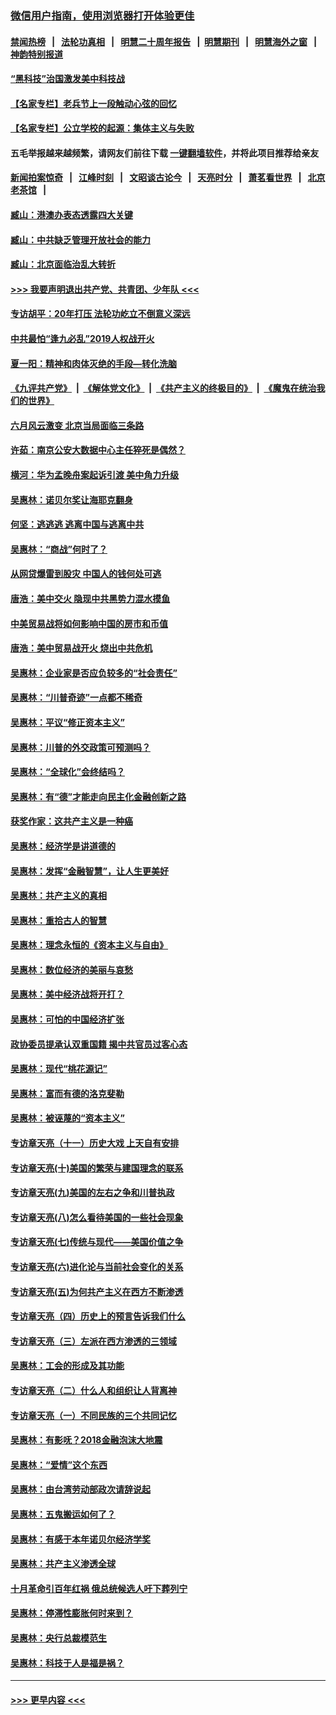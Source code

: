 ### [微信用户指南，使用浏览器打开体验更佳](https://github.com/gfw-breaker/banned-news1/blob/master/indexes/wechat-guide.md?t=0)
#### [禁闻热榜](热点新闻.md?t=0)  &nbsp;&nbsp;|&nbsp;&nbsp; [法轮功真相](https://github.com/gfw-breaker/truth/blob/master/README.md?t=0) &nbsp;&nbsp;|&nbsp;&nbsp; [明慧二十周年报告](https://github.com/gfw-breaker/mh-reports/blob/master/README.md?t=0) &nbsp;&nbsp;|&nbsp;&nbsp;[明慧期刊](https://github.com/gfw-breaker/mh-qikan) &nbsp;&nbsp;|&nbsp;&nbsp; [明慧海外之窗](https://github.com/gfw-breaker/mh-news/blob/master/README.md?t=0) &nbsp;&nbsp;|&nbsp;&nbsp; [神韵特别报道](https://github.com/gfw-breaker/mh-news/blob/master/shenyun.md?t=0)
#### [“黑科技”治国激发美中科技战](../pages/nsc423/n11638056.md?t=02081655) 
#### [【名家专栏】老兵节上一段触动心弦的回忆](../pages/nsc423/n11646016.md?t=02081655) 
#### [【名家专栏】公立学校的起源：集体主义与失败](../pages/nsc423/n11601833.md?t=02081655) 
#### 五毛举报越来越频繁，请网友们前往下载 [一键翻墙软件](https://github.com/gfw-breaker/ssr-accounts)，并将此项目推荐给亲友
#### [新闻拍案惊奇](https://github.com/gfw-breaker/banned-news1/blob/master/pages/link4.md) &nbsp;&nbsp;|&nbsp;&nbsp; [江峰时刻](https://github.com/gfw-breaker/banned-news1/blob/master/pages/link4.md) &nbsp;&nbsp;|&nbsp;&nbsp; [文昭谈古论今](https://github.com/gfw-breaker/banned-news1/blob/master/pages/link4.md) &nbsp;&nbsp;|&nbsp;&nbsp; [天亮时分](https://github.com/gfw-breaker/banned-news1/blob/master/pages/link4.md) &nbsp;&nbsp;|&nbsp;&nbsp; [萧茗看世界](https://github.com/gfw-breaker/banned-news1/blob/master/pages/link4.md) &nbsp;&nbsp;|&nbsp;&nbsp; [北京老茶馆](https://github.com/gfw-breaker/banned-news1/blob/master/pages/link4.md) &nbsp;&nbsp;|&nbsp;&nbsp; 
#### [臧山：港澳办表态透露四大关键](../pages/nsc423/n11421628.md?t=02081655) 
#### [臧山：中共缺乏管理开放社会的能力](../pages/nsc423/n11407457.md?t=02081655) 
#### [臧山：北京面临治乱大转折](../pages/nsc423/n11406895.md?t=02081655) 
#### [>>> 我要声明退出共产党、共青团、少年队 <<<](https://github.com/begood0513/goodnews/blob/master/quit/letter.md) 
#### [专访胡平：20年打压 法轮功屹立不倒意义深远](../pages/nsc423/n11398800.md?t=02081655) 
#### [中共最怕“逢九必乱”2019人权战开火](../pages/nsc423/n11385248.md?t=02081655) 
#### [夏一阳：精神和肉体灭绝的手段—转化洗脑](../pages/nsc423/n11368250.md?t=02081655) 
#### [《九评共产党》](https://github.com/begood0513/9ping.md/blob/master/README.md) &nbsp;|&nbsp; [《解体党文化》](../../../../jtdwh.md/blob/master/README.md)  &nbsp;|&nbsp; [《共产主义的终极目的》](../../../../gczydzjmd.md/blob/master/README.md) &nbsp;|&nbsp; [《魔鬼在统治我们的世界》](../../../../mgztzwmdsj.md/blob/master/README.md) 
#### [六月风云激变 北京当局面临三条路](../pages/nsc423/n11313668.md?t=02081655) 
#### [许茹：南京公安大数据中心主任猝死是偶然？](../pages/nsc423/n11064744.md?t=02081655) 
#### [横河：华为孟晚舟案起诉引渡 美中角力升级](../pages/nsc423/n11027230.md?t=02081655) 
#### [吴惠林：诺贝尔奖让海耶克翻身](../pages/nsc423/n10890049.md?t=02081655) 
#### [何坚：逃逃逃 逃离中国与逃离中共](../pages/nsc423/n10592891.md?t=02081655) 
#### [吴惠林：“商战”何时了？](../pages/nsc423/n10573558.md?t=02081655) 
#### [从网贷爆雷到股灾 中国人的钱何处可逃](../pages/nsc423/n10572800.md?t=02081655) 
#### [唐浩：美中交火 隐现中共黑势力混水摸鱼](../pages/nsc423/n10544040.md?t=02081655) 
#### [中美贸易战将如何影响中国的房市和币值](../pages/nsc423/n10543697.md?t=02081655) 
#### [唐浩：美中贸易战开火 烧出中共危机](../pages/nsc423/n10540126.md?t=02081655) 
#### [吴惠林：企业家是否应负较多的“社会责任”](../pages/nsc423/n10535022.md?t=02081655) 
#### [吴惠林：“川普奇迹”一点都不稀奇](../pages/nsc423/n10512808.md?t=02081655) 
#### [吴惠林：平议“修正资本主义”](../pages/nsc423/n10495724.md?t=02081655) 
#### [吴惠林：川普的外交政策可预测吗？](../pages/nsc423/n10462387.md?t=02081655) 
#### [吴惠林：“全球化”会终结吗？](../pages/nsc423/n10452838.md?t=02081655) 
#### [吴惠林：有“德”才能走向民主化金融创新之路](../pages/nsc423/n10432292.md?t=02081655) 
#### [获奖作家：这共产主义是一种癌](../pages/nsc423/n10431541.md?t=02081655) 
#### [吴惠林：经济学是讲道德的](../pages/nsc423/n10398014.md?t=02081655) 
#### [吴惠林：发挥“金融智慧”，让人生更美好](../pages/nsc423/n10375019.md?t=02081655) 
#### [吴惠林：共产主义的真相](../pages/nsc423/n10351394.md?t=02081655) 
#### [吴惠林：重拾古人的智慧](../pages/nsc423/n10337691.md?t=02081655) 
#### [吴惠林：理念永恒的《资本主义与自由》](../pages/nsc423/n10316274.md?t=02081655) 
#### [吴惠林：数位经济的美丽与哀愁](../pages/nsc423/n10292946.md?t=02081655) 
#### [吴惠林：美中经济战将开打？](../pages/nsc423/n10258825.md?t=02081655) 
#### [吴惠林：可怕的中国经济扩张](../pages/nsc423/n10219147.md?t=02081655) 
#### [政协委员提承认双重国籍 揭中共官员过客心态](../pages/nsc423/n10208809.md?t=02081655) 
#### [吴惠林：现代“桃花源记”](../pages/nsc423/n10185234.md?t=02081655) 
#### [吴惠林：富而有德的洛克斐勒](../pages/nsc423/n10142264.md?t=02081655) 
#### [吴惠林：被诬蔑的“资本主义”](../pages/nsc423/n10124816.md?t=02081655) 
#### [专访章天亮（十一）历史大戏 上天自有安排](../pages/nsc423/n10094905.md?t=02081655) 
#### [专访章天亮(十)美国的繁荣与建国理念的联系](../pages/nsc423/n10094899.md?t=02081655) 
#### [专访章天亮(九)美国的左右之争和川普执政](../pages/nsc423/n10094889.md?t=02081655) 
#### [专访章天亮(八)怎么看待美国的一些社会现象](../pages/nsc423/n10094857.md?t=02081655) 
#### [专访章天亮(七)传统与现代——美国价值之争](../pages/nsc423/n10093140.md?t=02081655) 
#### [专访章天亮(六)进化论与当前社会变化的关系](../pages/nsc423/n10092036.md?t=02081655) 
#### [专访章天亮(五)为何共产主义在西方不断渗透](../pages/nsc423/n10083620.md?t=02081655) 
#### [专访章天亮（四）历史上的预言告诉我们什么](../pages/nsc423/n10083606.md?t=02081655) 
#### [专访章天亮（三）左派在西方渗透的三领域](../pages/nsc423/n10081115.md?t=02081655) 
#### [吴惠林：工会的形成及其功能](../pages/nsc423/n10080633.md?t=02081655) 
#### [专访章天亮（二）什么人和组织让人背离神](../pages/nsc423/n10076637.md?t=02081655) 
#### [专访章天亮（一）不同民族的三个共同记忆](../pages/nsc423/n10074188.md?t=02081655) 
#### [吴惠林：有影呒？2018金融泡沫大地震](../pages/nsc423/n10040534.md?t=02081655) 
#### [吴惠林：“爱情”这个东西](../pages/nsc423/n10019423.md?t=02081655) 
#### [吴惠林：由台湾劳动部政次请辞说起](../pages/nsc423/n9979679.md?t=02081655) 
#### [吴惠林：五鬼搬运如何了？](../pages/nsc423/n9925338.md?t=02081655) 
#### [吴惠林：有感于本年诺贝尔经济学奖](../pages/nsc423/n9871883.md?t=02081655) 
#### [吴惠林：共产主义渗透全球](../pages/nsc423/n9812748.md?t=02081655) 
#### [十月革命引百年红祸 俄总统候选人吁下葬列宁](../pages/nsc423/n9810182.md?t=02081655) 
#### [吴惠林：停滞性膨胀何时来到？](../pages/nsc423/n9764136.md?t=02081655) 
#### [吴惠林：央行总裁模范生](../pages/nsc423/n9728134.md?t=02081655) 
#### [吴惠林：科技于人是福是祸？](../pages/nsc423/n9672982.md?t=02081655) 

----
#### [ >>> 更早内容 <<< ](../indexes/nsc423-earlier.md)
